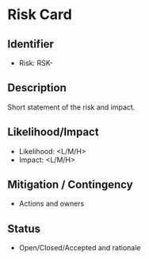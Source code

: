 # Risk Card

## Identifier
- Risk: RSK-<id>

## Description
Short statement of the risk and impact.

## Likelihood/Impact
- Likelihood: <L/M/H>
- Impact: <L/M/H>

## Mitigation / Contingency
- Actions and owners

## Status
- Open/Closed/Accepted and rationale

